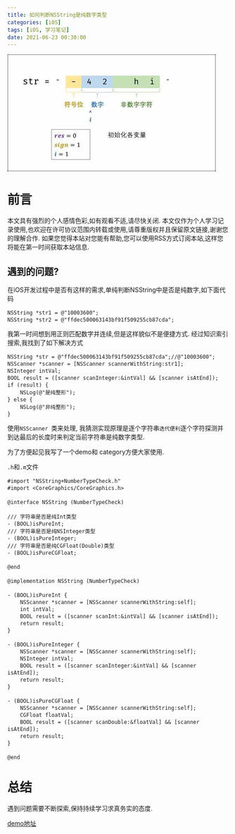 ```yaml
---
title: 如何判断NSString是纯数字类型
categories: [iOS]
tags: [iOS, 学习笔记]
date: 2021-06-23 00:30:00
---
```


![](/assets/images/20210623CheckNSStringIsPureInteger/pureinteger.jpeg)

# 前言

本文具有强烈的个人感情色彩,如有观看不适,请尽快关闭. 本文仅作为个人学习记录使用,也欢迎在许可协议范围内转载或使用,请尊重版权并且保留原文链接,谢谢您的理解合作. 如果您觉得本站对您能有帮助,您可以使用RSS方式订阅本站,这样您将能在第一时间获取本站信息.



## 遇到的问题?

在iOS开发过程中是否有这样的需求,单纯判断NSString中是否是纯数字,如下面代码

``` objc
NSString *str1 = @"10003600";
NSString *str2 = @"ffdec500063143bf91f509255cb87cda";
```
我第一时间想到用正则匹配数字并连续,但是这样貌似不是便捷方式.
经过知识索引搜索,我找到了如下解决方式

``` objc
NSString *str = @"ffdec500063143bf91f509255cb87cda";//@"10003600";
NSScanner *scanner = [NSScanner scannerWithString:str1];
NSInteger intVal;
BOOL result = ([scanner scanInteger:&intVal] && [scanner isAtEnd]);
if (result) {
    NSLog(@"是纯整形");
} else {
    NSLog(@"非纯整形");
}
```
使用`NSScanner `类来处理, 我猜测实现原理是逐个字符串`迭代便利`逐个字符探测并到达最后的长度时来判定当前字符串是纯数字类型.

为了方便起见我写了一个demo和 category方便大家使用.

`.h`和`.m`文件

``` objc
#import "NSString+NumberTypeCheck.h"
#import <CoreGraphics/CoreGraphics.h>

@interface NSString (NumberTypeCheck)

/// 字符串是否是纯Int类型
- (BOOL)isPureInt;
/// 字符串是否是纯NSInteger类型
- (BOOL)isPureInteger;
/// 字符串是否是纯CGFloat(Double)类型
- (BOOL)isPureCGFloat;

@end

@implementation NSString (NumberTypeCheck)

- (BOOL)isPureInt {
    NSScanner *scanner = [NSScanner scannerWithString:self];
    int intVal;
    BOOL result = ([scanner scanInt:&intVal] && [scanner isAtEnd]);
    return result;
}

- (BOOL)isPureInteger {
    NSScanner *scanner = [NSScanner scannerWithString:self];
    NSInteger intVal;
    BOOL result = ([scanner scanInteger:&intVal] && [scanner isAtEnd]);
    return result;
}

- (BOOL)isPureCGFloat {
    NSScanner *scanner = [NSScanner scannerWithString:self];
    CGFloat floatVal;
    BOOL result = ([scanner scanDouble:&floatVal] && [scanner isAtEnd]);
    return result;
}

@end

```

# 总结

遇到问题需要不断探索,保持持续学习求真务实的态度.

[demo地址](https://github.com/sunyazhou13/NSScanner)
